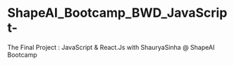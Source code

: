 # ShapeAI_Bootcamp_BWD_JavaScript-
The Final Project : JavaScript &amp; React.Js with ShauryaSinha @ ShapeAI Bootcamp
